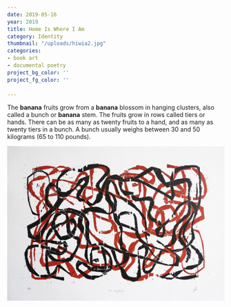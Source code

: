 ```yaml
---
date: 2019-05-16
year: 2019
title: Home Is Where I Am
category: Identity
thumbnail: "/uploads/hiwia2.jpg"
categories:
- book art
- documental poetry
project_bg_color: ''
project_fg_color: ''

---
```

The **banana** fruits grow from a **banana** blossom in hanging clusters, also called a bunch or **banana** stem. The fruits grow in rows called tiers or hands. There can be as many as twenty fruits to a hand, and as many as twenty tiers in a bunch. A bunch usually weighs between 30 and 50 kilograms (65 to 110 pounds).

![](/uploads/hiwia2.jpg)